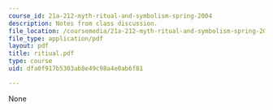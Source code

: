 ```yaml
---
course_id: 21a-212-myth-ritual-and-symbolism-spring-2004
description: Notes from class discussion.
file_location: /coursemedia/21a-212-myth-ritual-and-symbolism-spring-2004/dfa0f917b5303ab8e49c98a4e0ab6f81_ritiual.pdf
file_type: application/pdf
layout: pdf
title: ritiual.pdf
type: course
uid: dfa0f917b5303ab8e49c98a4e0ab6f81

---
```

None